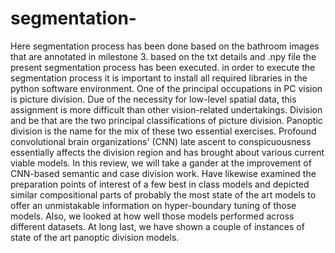 # segmentation-
Here segmentation process has been done based on the bathroom images that are annotated in milestone 3. based on the txt details and .npy file the present segmentation process has been executed. in order to execute the segmentation process it is important to install all required libraries in the python software environment.
One of the principal occupations in PC vision is picture division. Due of the necessity for low-level spatial data, this assignment is more difficult than other vision-related undertakings. Division and be that are the two principal classifications of picture division. Panoptic division is the name for the mix of these two essential exercises. Profound convolutional brain organizations' (CNN) late ascent to conspicuousness essentially affects the division region and has brought about various current viable models. In this review, we will take a gander at the improvement of CNN-based semantic and case division work.
Have likewise examined the preparation points of interest of a few best in class models and depicted similar compositional parts of probably the most state of the art models to offer an unmistakable information on hyper-boundary tuning of those models. Also, we looked at how well those models performed across different datasets. At long last, we have shown a couple of instances of state of the art panoptic division models.
